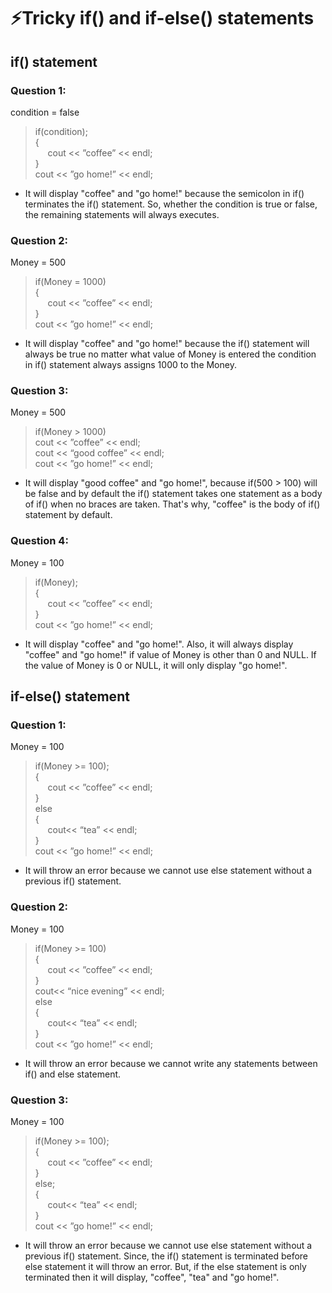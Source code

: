 # ⚡Tricky if() and if-else() statements

## if() statement

### Question 1:

condition = false

> if(condition);<br>
> {<br>&nbsp;&nbsp;&nbsp;&nbsp;
> cout << ”coffee” << endl;<br>
> }<br>
> cout << ”go home!” << endl;

- It will display "coffee" and "go home!" because the semicolon in if() terminates the if() statement. So, whether the condition is true or false, the remaining statements will always executes.

### Question 2:

Money = 500

> if(Money = 1000)<br>
> {<br>&nbsp;&nbsp;&nbsp;&nbsp;
> cout << ”coffee” << endl;<br>
> }<br>
> cout << ”go home!” << endl;

- It will display "coffee" and "go home!" because the if() statement will always be true no matter what value of Money is entered the condition in if() statement always assigns 1000 to the Money.

### Question 3:

Money = 500

> if(Money > 1000)<br>
> cout << ”coffee” << endl;<br>
> cout << “good coffee” << endl;<br>
> cout << ”go home!” << endl;

- It will display "good coffee" and "go home!", because if(500 > 100) will be false and by default the if() statement takes one statement as a body of if() when no braces are taken. That's why, "coffee" is the body of if() statement by default.

### Question 4:

Money = 100

> if(Money);<br>
> {<br>&nbsp;&nbsp;&nbsp;&nbsp;
> cout << ”coffee” << endl;<br>
> }<br>
> cout << ”go home!” << endl;

- It will display "coffee" and "go home!". Also, it will always display "coffee" and "go home!" if value of Money is other than 0 and NULL. If the value of Money is 0 or NULL, it will only display "go home!".

## if-else() statement

### Question 1:

Money = 100

> if(Money >= 100);<br>
> {<br>&nbsp;&nbsp;&nbsp;&nbsp;
> cout << ”coffee” << endl;<br>
> }<br>
> else<br>
> {<br>&nbsp;&nbsp;&nbsp;&nbsp;
> cout<< “tea” << endl;<br>
> }<br>
> cout << ”go home!” << endl;

- It will throw an error because we cannot use else statement without a previous if() statement.

### Question 2:

Money = 100

> if(Money >= 100)<br>
> {<br>&nbsp;&nbsp;&nbsp;&nbsp;
> cout << ”coffee” << endl;<br>
> }<br>
> cout<< “nice evening” << endl;<br>
> else<br>
> {<br>&nbsp;&nbsp;&nbsp;&nbsp;
> cout<< “tea” << endl;<br>
> }<br>
> cout << ”go home!” << endl;

- It will throw an error because we cannot write any statements between if() and else statement.

### Question 3:

Money = 100

> if(Money >= 100);<br>
> {<br>&nbsp;&nbsp;&nbsp;&nbsp;
> cout << ”coffee” << endl;<br>
> }<br>
> else;<br>
> {<br>&nbsp;&nbsp;&nbsp;&nbsp;
> cout<< “tea” << endl;<br>
> }<br>
> cout << ”go home!” << endl;

- It will throw an error because we cannot use else statement without a previous if() statement. Since, the if() statement is terminated before else statement it will throw an error. But, if the else statement is only terminated then it will display, "coffee", "tea" and "go home!".
